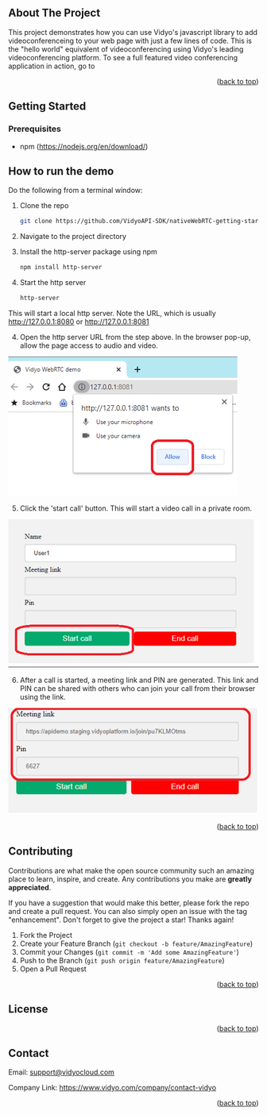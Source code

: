 
<!-- ABOUT THE PROJECT -->
## About The Project

This project demonstrates how you can use Vidyo's javascript library to add videoconferenceing to your web page with just a few lines of code. This is the "hello world" equivalent of videoconferencing using Vidyo's leading videoconferencing platform. To see a full featured video conferencing application in action, go to <other example link>

<p align="right">(<a href="#top">back to top</a>)</p>


<!-- GETTING STARTED -->
## Getting Started

### Prerequisites

* npm (https://nodejs.org/en/download/)
<!-- HOW TO RUN THE DEMO -->
## How to run the demo

Do the following from a terminal window:

1. Clone the repo
   ```sh
   git clone https://github.com/VidyoAPI-SDK/nativeWebRTC-getting-started-sample.git

2. Navigate to the project directory
   
2. Install the http-server package using npm
   ```sh
   npm install http-server
   ```
3. Start the http server
   ```sh
   http-server
   ```  
 This will start a local http server. Note the URL, which is  usually  http://127.0.0.1:8080 or http://127.0.0.1:8081

4. Open the http server URL from the step above. In the browser pop-up, allow the  page access to audio and video.

![Alt text](allowMedia.png?raw=true)

5. Click the 'start call' button. This will start a video call in a private room. 

![Alt text](startCall.png?raw=true)


6. After a call is started, a meeting link and PIN are generated. This link and PIN can be shared with others who can join your call from their browser using the link.

![Alt text](meetingLink.png?raw=true)

<p align="right">(<a href="#top">back to top</a>)</p>


<!-- CONTRIBUTING -->
## Contributing

Contributions are what make the open source community such an amazing place to learn, inspire, and create. Any contributions you make are **greatly appreciated**.

If you have a suggestion that would make this better, please fork the repo and create a pull request. You can also simply open an issue with the tag "enhancement".
Don't forget to give the project a star! Thanks again!

1. Fork the Project
2. Create your Feature Branch (`git checkout -b feature/AmazingFeature`)
3. Commit your Changes (`git commit -m 'Add some AmazingFeature'`)
4. Push to the Branch (`git push origin feature/AmazingFeature`)
5. Open a Pull Request

<p align="right">(<a href="#top">back to top</a>)</p>

<!-- LICENSE -->
## License

<p align="right">(<a href="#top">back to top</a>)</p>

<!-- CONTACT -->
## Contact

Email: support@vidyocloud.com

Company Link: https://www.vidyo.com/company/contact-vidyo

<p align="right">(<a href="#top">back to top</a>)</p>




